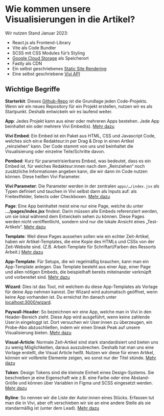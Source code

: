 # Wie kommen unsere Visualisierungen in die Artikel?

Wir nutzen Stand Januar 2023:

- React.js als Frontend-Library
- Vite als Code Bundler
- SCSS mit CSS Modules für’s Styling
- [Google Cloud Storage](https://console.cloud.google.com/storage/browser/assets-interactive;tab=objects?prefix=&forceOnObjectsSortingFiltering=false) als Speicherort
- Fastly als CDN
- Ein selbst geschriebenes [Static Site Rendering](https://github.com/ZeitOnline/zg-starterkit/blob/main/starterkit/render/index.js)
- Eine selbst geschriebene [Vivi API](https://github.com/ZeitOnline/zg-vivi-api)

## Wichtige Begriffe

**Starterkit**: Dieses [Github-Repo](https://github.com/ZeitOnline/zg-starterkit) ist die Grundlage jeden Code-Projekts. Wenn wir ein neues Repository für ein Projekt erstellen, nutzen wir es als Startpunkt. Deshalb entwickeln wir es laufend weiter.

**App**: Jedes Projekt kann aus einer oder mehreren Apps bestehen. Jede App beinhaltet ein oder mehrere Vivi Embed(s). [Mehr dazu](?path=/docs/starterkit-apps-und-pages--docs)

**Vivi Embed**: Ein Embed ist ein Paket aus HTML, CSS und Javascript Code, welches sich ein:e Redakteur:in per Drag & Drop in einen Artikel „reinziehen“ kann. Der Code stammt von uns und beinhaltet die Visualisierung oder einzelne Teile/Schritte davon.

**Pembed**: Kurz für parametrisierbares Embed, was bedeutet, dass es ein Embed ist, für welches Redakteur:innen nach dem „Reinziehen“ noch zusätzliche Informationen angeben kann, die wir dann im Code nutzen können. Diese heißen Vivi Parameter.

**Vivi Parameter**: Die Parameter werden in der zentralen `apps/…/index.jsx` als Typen definiert und tauchen in Vivi selbst dann als Inputs auf: als Freitextfelder, Selects oder Checkboxen. [Mehr dazu](?path=/docs/starterkit-vivi-parameter--docs)

**Page**: Eine App beinhaltet meist eine nur eine Page, welche du unter **…/pages/index.jsx** findest. Darin müssen alle Embeds referenziert werden, um sie lokal während dem Entwickeln sehen zu können. Diese Pages werden nicht veröffentlicht, sondern sind nur die lokale Ansicht eines „Test-Artikels“. [Mehr dazu](?path=/docs/starterkit-apps-und-pages--docs)

**Template**: Weil diese Pages aussehen sollen wie ein echter Zeit-Artikel, haben wir Artikel-Templates, die eine Kopie des HTMLs und CSSs von der Zeit-Website sind. (Z.B. Arbeit-Template für Schriftart/Farben des Ressorts Arbeit.) [Mehr dazu](?path=/docs/starterkit-templates--docs)

**App-Template**: Für Setups, die wir regelmäßig brauchen, kann man ein App-Template anlegen. Das Template besteht aus einer App, einer Page und allen nötigen Embeds, die beispielhaft bereits miteinander verknüpft und vorbereitet sind. [Mehr dazu](?path=/docs/starterkit-app-templates--docs)

**Wizard**: Dies ist das Tool, mit welchem du diese App-Templates als Vorlage für deine App nehmen kannst. Der Wizard wird automatisch geöffnet, wenn keine App vorhanden ist. Du erreichst ihn danach unter [localhost:3000/wizard](http://localhost:3000/wizard).

**Paywall-Header**: So bezeichnen wir eine App, welche man in Vivi in den Header-Bereich zieht. Diese App wird ausgeführt, wenn keine zahlende User:in eingeloggt ist. Dort versuchen wir User:innen zu überzeugen, ein Probe-Abo abzuschließen, indem wir einen Sneak Peak auf unsere Visualisierung bieten. [Mehr dazu](?path=/docs/docs-paywall-ansicht--docs)

**Visual-Article**: Normale Zeit-Artikel sind stark standardisiert und bieten uns zu wenig Möglichkeiten, daraus auszubrechen. Deshalb hat man uns eine Vorlage erstellt, die Visual Article heißt. Nutzen wir diese für einen Artikel, können wir vollbreite Elemente zeigen, wo sonst nur der Titel stünde. [Mehr dazu](?path=/docs/docs-visual-article--docs)

**Token**: Design Tokens sind die kleinste Einheit eines Design-Systems. Sie beschreiben je eine Eigenschaft wie z.B. eine Farbe oder eine Abstand-Größe und können über Variablen in Figma und SCSS eingesetzt werden. [Mehr dazu](?path=/docs/design-design-tokens--docs)

**Byline**: So nennen wir die Liste der Autor:innen eines Stücks. Erfassen tut man die in Vivi, aber oft verschieben wir sie an eine andere Stelle als sie standarmäßig ist (unter dem Lead). [Mehr dazu](?path=/docs/docs-byline-verschieben--docs)

